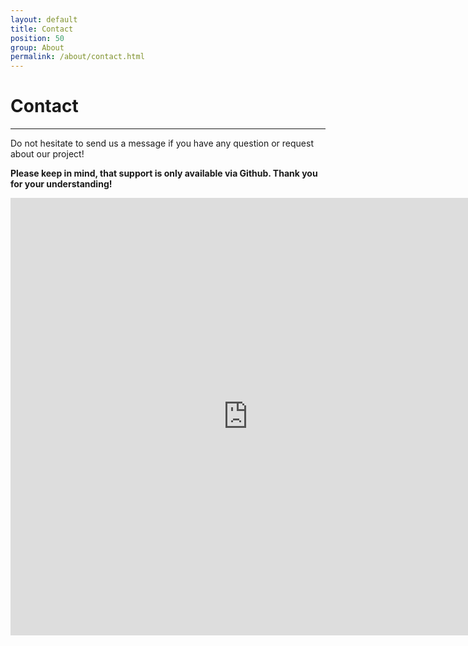 ```yaml
---
layout: default
title: Contact
position: 50
group: About
permalink: /about/contact.html
---
```


# Contact
***

Do not hesitate to send us a message if you have any question or request about our project!

__Please keep in mind, that support is only available via Github. Thank you for your understanding!__

<iframe src="https://docs.google.com/forms/d/1hTACxWbP4N5_u1rSG9PDuORsznxdtT1aCsicbajMh2s/viewform?embedded=true" width="760" height="700" frameborder="0" marginheight="0" marginwidth="0">Wird geladen...</iframe>